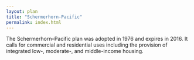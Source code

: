 ```yaml
---
layout: plan
title: "Schermerhorn-Pacific"
permalink: index.html
---
```


The Schermerhorn–Pacific plan was adopted in 1976 and expires in 2016. It calls for commercial and residential uses including the provision of integrated low-, moderate-, and middle-income housing. 